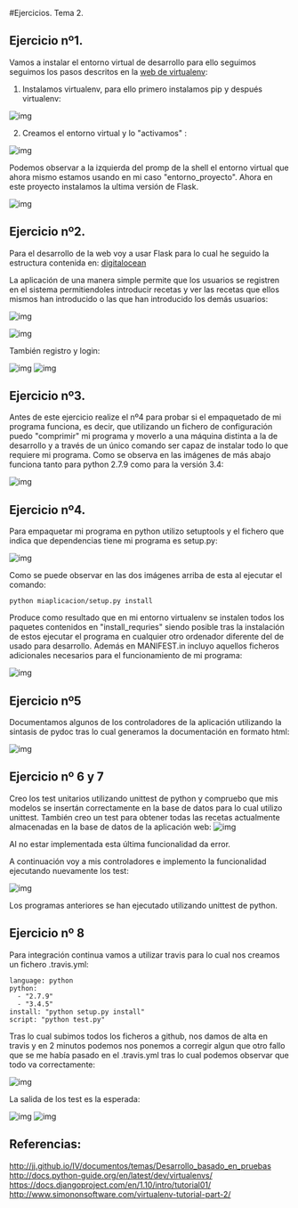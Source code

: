 #Ejercicios. Tema 2.

	
## Ejercicio nº1.

Vamos a instalar el entorno virtual de desarrollo para ello seguimos seguimos los pasos descritos en la [web de virtualenv](https:/virtualenv.pypa.io/en/latest/installation/):

1. Instalamos virtualenv, para ello primero instalamos pip y después virtualenv:


![img](https://i.sli.mg/UuKx8j.png)

2. Creamos el entorno virtual y lo "activamos" :

![img](https://i.sli.mg/ZYm4AY.png)

Podemos observar a la izquierda del promp de la shell el entorno virtual que ahora mismo estamos usando en mi caso "entorno_proyecto".
Ahora en este proyecto instalamos la ultima versión de Flask.


![img](https://i.sli.mg/JE7fT1.png)



## Ejercicio nº2.

Para el desarrollo de la web voy a usar Flask para lo cual he seguido la estructura contenida en: [digitalocean](https://www.digitalocean.com/community/tutorials/how-to-structure-large-flask-applications)

La aplicación de una manera simple permite que los usuarios se registren en el sistema permitiendoles introducir recetas y ver las recetas que ellos mismos han introducido o las que han introducido los demás usuarios:

![img](https://i.sli.mg/qkTvRm.png)

![img](https://i.sli.mg/VJcpSz.png)

También registro y login:


![img](https://i.sli.mg/qsf8ON.png)
![img](https://i.sli.mg/92iZhW.png)


## Ejercicio nº3.

Antes de este ejercicio realize el nº4 para probar si el empaquetado de mi programa funciona, es decir, que utilizando un fichero de configuración puedo "comprimir" mi programa y moverlo a una máquina distinta a la de desarrollo y a través de un único comando ser capaz de instalar todo lo que requiere mi programa.
Como se observa en las imágenes de más abajo funciona tanto para python 2.7.9 como para la versión 3.4:


![img](https://i.sli.mg/AjwbAq.png)



## Ejercicio nº4.

Para empaquetar mi programa en python utilizo setuptools y el fichero que indica que dependencias tiene mi programa es setup.py:

![img](https://i.sli.mg/WmFezo.png)

Como se puede observar en las dos imágenes arriba de esta al ejecutar el comando:
```
python miaplicacion/setup.py install
```
Produce como resultado que en mi entorno virtualenv se instalen todos los paquetes contenidos en "install_requries" siendo posible tras la instalación de estos ejecutar el programa en cualquier otro ordenador diferente del de usado para desarrollo. Además en  MANIFEST.in incluyo aquellos ficheros adicionales necesarios para el funcionamiento de mi programa:

![img](https://i.sli.mg/mPqkxs.png)


## Ejercicio nº5

Documentamos algunos de los controladores de la aplicación utilizando la sintasis de pydoc tras lo cual generamos la documentación en formato html:

![img](https://i.sli.mg/wqunV8.png)

## Ejercicio nº 6 y 7
 
Creo los test unitarios utilizando unittest de python y compruebo que mis modelos se insertán correctamente en la base de datos para lo cual utilizo unittest.  También creo un test para obtener todas las recetas actualmente almacenadas en la base de datos de la aplicación web:
![img](https://i.sli.mg/Avvdx2.png)

Al no estar implementada esta última funcionalidad da error.

A continuación voy a mis controladores e implemento la funcionalidad ejecutando nuevamente los test:


![img](https://i.sli.mg/rVukNn.png)


Los programas anteriores se han ejecutado utilizando unittest de python.

## Ejercicio nº 8

Para integración continua vamos a utilizar travis para lo cual nos creamos un fichero .travis.yml:
```
language: python
python:
  - "2.7.9"
  - "3.4.5"
install: "python setup.py install"
script: "python test.py"
```
Tras lo cual subimos todos los ficheros a github, nos damos de alta en travis y en 2 minutos podemos nos ponemos a corregir algun que otro fallo que se me había pasado en el .travis.yml tras lo cual podemos observar que todo va correctamente:

![img](https://i.sli.mg/aSkVQp.png)


La salida de los test es la esperada:

![img](https://i.sli.mg/15y473.png)
![img](https://i.sli.mg/2Ejld0.png)




## Referencias:

http://jj.github.io/IV/documentos/temas/Desarrollo_basado_en_pruebas
http://docs.python-guide.org/en/latest/dev/virtualenvs/
https://docs.djangoproject.com/en/1.10/intro/tutorial01/
http://www.simononsoftware.com/virtualenv-tutorial-part-2/

